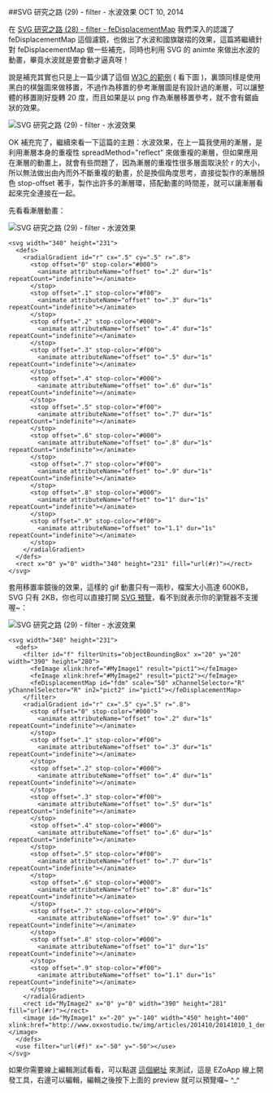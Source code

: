 <!-- @@master  = ../../_layout.html-->

<!-- @@block  =  jsBottom-->

<include src="../../_articles-js.html"></include>

<!-- @@close-->

<!-- @@block  =  css-->

<include src="../../_articles-css.html"></include>

<!-- @@close-->

<!-- @@block  =  articles-social-->

<include src="../../_articles-social.html"></include>

<!-- @@close-->

<!-- @@block  =  articles-footer-->

<include src="../../_articles.html"></include>

<!-- @@close-->

<!-- @@block  =  meta-->

<meta property="article:published_time" content="2014-10-10T14:25:00+01:00">

<meta name="keywords" content="svg,移置,濾鏡,filter,feDisplacementMap,water,ripple,水波">

<meta name="description" content="在深入的認識了 feDisplacementMap 這個濾鏡之後，也做出了水波和國旗皺褶的效果，這篇將繼續針對 feDisplacementMap 做一些補充，同時也利用 SVG 的 animte 來做出水波的動畫，畢竟水波就是要會動才逼真呀！">

<meta itemprop="name" content="SVG 研究之路 (29) - filter - 水波效果 - OXXO.STUDIO">

<meta itemprop="image" content="http://www.oxxostudio.tw/img/articles/201410/20141010_1_01.gif">

<meta itemprop="description" content="在深入的認識了 feDisplacementMap 這個濾鏡之後，也做出了水波和國旗皺褶的效果，這篇將繼續針對 feDisplacementMap 做一些補充，同時也利用 SVG 的 animte 來做出水波的動畫，畢竟水波就是要會動才逼真呀！">

<meta property="og:title" content="SVG 研究之路 (29) - filter - 水波效果 - OXXO.STUDIO">

<meta property="og:url" content="http://www.oxxostudio.tw/articles/201410/svg-29-filter-water-ripple.html">
<meta property="og:image" content="http://www.oxxostudio.tw/img/articles/201410/20141010_1_01.gif">

<meta property="og:description" content="在深入的認識了 feDisplacementMap 這個濾鏡之後，也做出了水波和國旗皺褶的效果，這篇將繼續針對 feDisplacementMap 做一些補充，同時也利用 SVG 的 animte 來做出水波的動畫，畢竟水波就是要會動才逼真呀！">

<title>SVG 研究之路 (29) - filter - 水波效果  - OXXO.STUDIO</title> 

<!-- @@close-->

<!-- @@block  =  articles-content--> 

##SVG 研究之路 (29) - filter - 水波效果  <span class="article-date" tag="web"><i></i>OCT 10, 2014</span>

在 [SVG 研究之路 (28) - filter - feDisplacementMap](http://www.oxxostudio.tw/articles/201410/svg-28-filter-feDisplacementMap.html) 我們深入的認識了 feDisplacementMap 這個濾鏡，也做出了水波和國旗皺褶的效果，這篇將繼續針對 feDisplacementMap 做一些補充，同時也利用 SVG 的 animte 來做出水波的動畫，畢竟水波就是要會動才逼真呀！

說是補充其實也只是上一篇少講了這個 [W3C 的範例](http://www.w3.org/Graphics/SVG/Test/20030813/htmlframe/full-filters-displace-01-f.html) ( 看下圖 )，裏頭同樣是使用黑白的棋盤圖來做移置，不過作為移置的參考漸層圖是有設計過的漸層，可以讓整體的移置剛好旋轉 20 度，而且如果是以 png 作為漸層移置參考，就不會有鋸齒狀的效果。

![SVG 研究之路 (29) - filter - 水波效果](/img/articles/201410/20141010_1_02.png)

OK 補充完了，繼續來看一下這篇的主題：水波效果，在上一篇我使用的漸層，是利用漸層本身的重複性 spreadMethod="reflect" 來做重複的漸層，但如果應用在漸層的動畫上，就會有些問題了，因為漸層的重複性很多層面取決於 r 的大小，所以無法做出由內而外不斷重複的動畫，於是換個角度思考，直接從製作的漸層顏色 stop-offset 著手，製作出許多的漸層環，搭配動畫的時間差，就可以讓漸層看起來完全連接在一起。

先看看漸層動畫：

![SVG 研究之路 (29) - filter - 水波效果](/img/articles/201410/20141010_1_03.gif)

    <svg width="340" height="231">
      <defs>
        <radialGradient id="r" cx=".5" cy=".5" r=".8">
          <stop offset="0" stop-color="#000">
            <animate attributeName="offset" to=".2" dur="1s" repeatCount="indefinite"></animate>
          </stop>
          <stop offset=".1" stop-color="#f00">
            <animate attributeName="offset" to=".3" dur="1s" repeatCount="indefinite"></animate>
          </stop>
          <stop offset=".2" stop-color="#000">
            <animate attributeName="offset" to=".4" dur="1s" repeatCount="indefinite"></animate>
          </stop>
          <stop offset=".3" stop-color="#f00">
            <animate attributeName="offset" to=".5" dur="1s" repeatCount="indefinite"></animate>
          </stop>
          <stop offset=".4" stop-color="#000">
            <animate attributeName="offset" to=".6" dur="1s" repeatCount="indefinite"></animate>
          </stop>
          <stop offset=".5" stop-color="#f00">
            <animate attributeName="offset" to=".7" dur="1s" repeatCount="indefinite"></animate>
          </stop>
          <stop offset=".6" stop-color="#000">
            <animate attributeName="offset" to=".8" dur="1s" repeatCount="indefinite"></animate>
          </stop>
          <stop offset=".7" stop-color="#f00">
            <animate attributeName="offset" to=".9" dur="1s" repeatCount="indefinite"></animate>
          </stop>
          <stop offset=".8" stop-color="#000">
            <animate attributeName="offset" to="1" dur="1s" repeatCount="indefinite"></animate>
          </stop>
          <stop offset=".9" stop-color="#f00">
            <animate attributeName="offset" to="1.1" dur="1s" repeatCount="indefinite"></animate>
          </stop>
        </radialGradient>
      </defs>
      <rect x="0" y="0" width="340" height="231" fill="url(#r)"></rect>
    </svg>

套用移置率鏡後的效果，這樣的 gif 動畫只有一兩秒，檔案大小高達 600KB，SVG 只有 2KB，你也可以直接打開 [SVG 預覽](/img/articles/201410/20141010_1_demo.svg)，看不到就表示你的瀏覽器不支援喔~：

![SVG 研究之路 (29) - filter - 水波效果](/img/articles/201410/20141010_1_01.gif)

    <svg width="340" height="231">
      <defs>
        <filter id="f" filterUnits="objectBoundingBox" x="20" y="20" width="390" height="280">
          <feImage xlink:href="#MyImage1" result="pict1"></feImage>
          <feImage xlink:href="#MyImage2" result="pict2"></feImage>
          <feDisplacementMap id="fdm" scale="50" xChannelSelector="R" yChannelSelector="R" in2="pict2" in="pict1"></feDisplacementMap>
        </filter>
        <radialGradient id="r" cx=".5" cy=".5" r=".8">
          <stop offset="0" stop-color="#000">
            <animate attributeName="offset" to=".2" dur="1s" repeatCount="indefinite"></animate>
          </stop>
          <stop offset=".1" stop-color="#f00">
            <animate attributeName="offset" to=".3" dur="1s" repeatCount="indefinite"></animate>
          </stop>
          <stop offset=".2" stop-color="#000">
            <animate attributeName="offset" to=".4" dur="1s" repeatCount="indefinite"></animate>
          </stop>
          <stop offset=".3" stop-color="#f00">
            <animate attributeName="offset" to=".5" dur="1s" repeatCount="indefinite"></animate>
          </stop>
          <stop offset=".4" stop-color="#000">
            <animate attributeName="offset" to=".6" dur="1s" repeatCount="indefinite"></animate>
          </stop>
          <stop offset=".5" stop-color="#f00">
            <animate attributeName="offset" to=".7" dur="1s" repeatCount="indefinite"></animate>
          </stop>
          <stop offset=".6" stop-color="#000">
            <animate attributeName="offset" to=".8" dur="1s" repeatCount="indefinite"></animate>
          </stop>
          <stop offset=".7" stop-color="#f00">
            <animate attributeName="offset" to=".9" dur="1s" repeatCount="indefinite"></animate>
          </stop>
          <stop offset=".8" stop-color="#000">
            <animate attributeName="offset" to="1" dur="1s" repeatCount="indefinite"></animate>
          </stop>
          <stop offset=".9" stop-color="#f00">
            <animate attributeName="offset" to="1.1" dur="1s" repeatCount="indefinite"></animate>
          </stop>
        </radialGradient>
        <rect id="MyImage2" x="0" y="0" width="390" height="281" fill="url(#r)"></rect>
        <image id="MyImage1" x="-20" y="-140" width="450" height="400" xlink:href="http://www.oxxostudio.tw/img/articles/201410/20141010_1_demo.jpg"></image>
      </defs>
      <use filter="url(#f)" x="-50" y="-50"></use>
    </svg>

如果你需要線上編輯測試看看，可以點選 [這個網址](http://jqmdesigner.appspot.com/designer.html#&ref=4811103238356992) 來測試，這是 EZoApp 線上開發工具，右邊可以編輯，編輯之後按下上面的 preview 就可以預覽囉~ ^_^

<!-- @@close-->